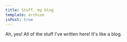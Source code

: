 ```yaml
---
title: Stuff, my blog
template: archive
isPost: true
---
```


Ah, yes! All of the stuff I've written here! It's like a blog.
